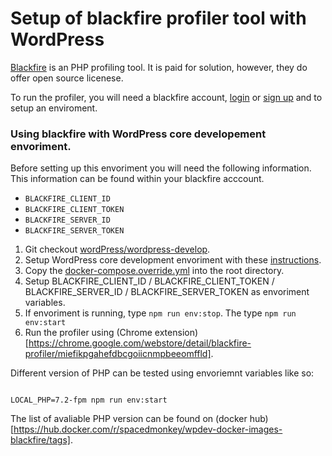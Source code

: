 Setup of blackfire profiler tool with WordPress
===============================================

[Blackfire](https://www.blackfire.io/) is an PHP profiling tool. It is paid for solution, however, they do offer open source licenese. 

To run the profiler, you will need a blackfire account, [login](https://blackfire.io/login?target=/docs/php/configuration) or [sign up](https://blackfire.io/login?target=/docs/php/configuration) and to setup an enviroment. 


### Using blackfire with WordPress core developement envoriment.

Before setting up this envoriment you will need the following information. This information can be found within your blackfire acccount. 

- `BLACKFIRE_CLIENT_ID`
- `BLACKFIRE_CLIENT_TOKEN`
- `BLACKFIRE_SERVER_ID`
- `BLACKFIRE_SERVER_TOKEN`

1. Git checkout [wordPress/wordpress-develop](https://github.com/wordPress/wordpress-develop/). 
2. Setup WordPress core development envoriment with these [instructions](https://github.com/wordPress/wordpress-develop/#development-environment-commands).
3. Copy the [docker-compose.override.yml](docker-compose.override.yml) into the root directory. 
4. Setup BLACKFIRE_CLIENT_ID / BLACKFIRE_CLIENT_TOKEN / BLACKFIRE_SERVER_ID / BLACKFIRE_SERVER_TOKEN as envoriment variables. 
5. If envoriment is running, type `npm run env:stop`. The type `npm run env:start`
6. Run the profiler using (Chrome extension)[https://chrome.google.com/webstore/detail/blackfire-profiler/miefikpgahefdbcgoiicnmpbeeomffld]. 

Different version of PHP can be tested using envoriemnt variables like so:

```

LOCAL_PHP=7.2-fpm npm run env:start
```

The list of avaliable PHP version can be found on (docker hub)[https://hub.docker.com/r/spacedmonkey/wpdev-docker-images-blackfire/tags]. 